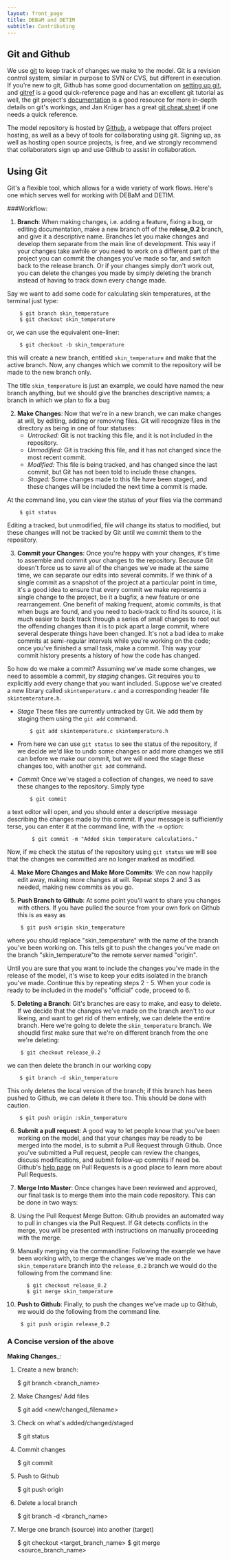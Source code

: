 ```yaml
---
layout: front_page 
title: DEBaM and DETIM
subtitle: Contributing
---
```


Git and Github
--------------
We use [git](git-scm.com) to keep track of changes we make to
the model. Git is a revision control system, similar in purpose 
to SVN or CVS, but different in execution. 
If you're new to git, Github has some good documentation on
[setting up git](https://help.github.com/articles/set-up-git),
and [gitref](http://gitref.org/) is a good quick-reference page and has an
excellent git tutorial as well,
the git project's [documentation](http://git-scm.com/documentation)
is a good resource for more in-depth details on git's workings,
and Jan Krüger has a great
[git cheat sheet](http://jan-krueger.net/development/git-cheat-sheet-take-two)
if one needs a quick reference.

The model repository is hosted by [Github](http://github.com),
a webpage that offers project hosting, as well as a bevy of tools
for collaborating using git. Signing up, as well as hosting
open source projects, is free, and we strongly recommend that collaborators
sign up and use Github to assist in collaboration.

Using Git
---------
Git's a flexible tool, which allows for a wide variety of
work flows.  Here's one which serves well for working with DEBaM
and DETIM.

###Workflow:

1. __Branch__:
  When making changes, i.e. adding a feature, fixing a bug,
  or editing documentation, make a new branch off of
  the **relese_0.2** branch, and give it a descriptive name.
  Branches let you make changes and develop them separate
  from the main line of development. This way if your changes take
  awhile or you need to work on a different part of the project
  you can commit the changes you've made so far, and switch
  back to the release branch. Or if your changes simply don't
  work out, you can delete the changes you made by simply deleting the
  branch instead of having to track down every change made.

  Say we want to add some code for calculating skin temperatures,
  at the terminal just type:

        $ git branch skin_temperature
        $ git checkout skin_temperature
  or, we can use the equivalent one-liner:

        $ git checkout -b skin_temperature
  this will create a new branch, entitled ```skin_temperature```
  and make that the active branch. Now, any changes which we commit to
  the repository will be made to the new branch only.

  The title ```skin_temperature``` is just an example, we could have
  named the new branch anything,  but we should give the branches
 descriptive names; a branch in which we plan to fix a bug

2. __Make Changes__:
  Now that we're in a new branch, we can make changes at will, by
  editing, adding or removing files.
  Git will recognize files in the directory as being in one of
  four statuses:
    - *Untracked:* Git is not tracking this file, and it is not
      included in the repository.
    - *Unmodified:* Git is tracking this file, and it has not
      changed since the most recent commit.
    - *Modified:* This file is being tracked, and has changed
      since the last commit, but Git has not been told to
      include these changes.
    - *Staged:* Some changes made to this file have been staged,
      and these changes will be included the next time a commit
      is made.
  
  At the command line, you can view the status of your files
  via the command

        $ git status 
  Editing a tracked, but unmodified, file will change its status
  to modified, but these changes will not be tracked by Git until we
  commit them to the repository. 

3. __Commit your Changes__:
  Once you're happy with your changes, it's time to assemble
  and commit your changes to the repository. Because Git doesn't
  force us to save all of the changes we've made at the same time,
  we can separate our edits into several commits. If we think 
  of a single commit as a snapshot of the project at a particular
  point in time, it's a good idea to ensure that every commit
  we make represents a single change to the project, be it a
  bugfix, a new feature or one rearrangement. One benefit
  of making frequent, atomic commits, is that when bugs are found,
  and you need to back-track to find its source, it is much easier
  to back track through a series of small changes to root out the
  offending changes than it is to pick apart a large commit, where
  several desperate things have been changed. It's not a bad idea
  to make commits at semi-regular intervals while you're working
  on the code; once you've finished a small task, make a commit.
  This way your commit history presents a history of how the code
  has changed.

  So how do we make a commit? Assuming we've made some changes,
  we need to assemble a commit, by *staging* changes. Git requires
  you to explicitly add every change that you want included. Suppose
  we've created a new library called ```skintemperature.c``` and
  a corresponding header file ```skintemterature.h```. 
  * *Stage* These files are currently untracked by Git. We add them
    by staging them using the ```git add``` command.

            $ git add skintemperature.c skintemperature.h
  * From here we can use ```git status``` to see the status of
    the repository, if we decide we'd like to undo some changes
    or add more changes we still can before we make our commit,
    but we will need the stage these changes too, with another
    ```git add``` command.
  * *Commit* Once we've staged a collection of changes,
  we need to save these changes to the repository.
  Simply type

            $ git commit
  a text editor will open, and you should enter a descriptive message
  describing the changes made by this commit.
  If your message is sufficiently terse, you can enter it at the
  command line, with the ```-m``` option:

            $ git commit -m "Added skin temperature calculations."
  Now, if we check the status of the repository using ```git status```
  we will see that the changes we committed are no longer marked
  as modified.

4. __Make More Changes and Make More Commits__:
  We can now happily edit away, making more changes at will. Repeat
  steps 2 and 3 as needed, making new commits as you go.
 
4. __Push Branch to Github__:
  At some point you'll want to share you changes with others. If you
  have pulled the source from your own fork on Github this is
  as easy as

        $ git push origin skin_temperature
  where you should replace "skin\_temperature" with the name of the
  branch you've been working on.
  This tells git to push the changes you've made on the branch 
  "skin\_temperature"to the remote server named "origin".

  Until you are sure that you want to include the changes you've made
  in the release of the model, it's wise to keep your edits isolated
  in the branch you've made. Continue this by repeating steps
  2 - 5. When your code is ready to be included in the model's
  "official" code, proceed to 6.

5. __Deleting a Branch__:
  Git's branches are easy to make, and easy to delete. If we decide that
  the changes we've made on the branch aren't to our likeing, and
  want to get rid of them entirely, we can delete the entire branch. 
  Here we're going to delete the ```skin_temperature``` branch.
  We shoudld first make sure that we're on different branch from the one
  we're deleting:
 
        $ git checkout release_0.2
  we can then delete the branch in our working copy

        $ git branch -d skin_temperature

  This only deletes the local version of the branch; if this branch has 
  been pushed to Github, we can delete it there too. This should be done
  with caution. 

        $ git push origin :skin_temperature


6. __Submit a pull request__:
  A good way to let people know that you've been working on the model,
  and that your changes may be ready to be merged into the model, is to
  submit a Pull Request through Github. Once you've submitted a Pull
  request, people can review the changes, discuss modifications, and
  submit follow-up commits if need be.  Github's
  [help page](https://help.github.com/articles/using-pull-requests)
  on Pull Requests is a good place to learn more about Pull Requests.
 
7. __Merge Into Master__:
  Once changes have been reviewed and approved, our final task is to
  merge them into the main code repository. This can be done in
  two ways:
  1. Using the Pull Request Merge Button: Github provides an automated
     way to pull in changes via the Pull Request. If Git detects conflicts
     in the merge, you will be presented with instructions on manually proceeding
     with the merge.

  2. Manually merging via the commandline:
     Following the example we have been working with, to merge
     the changes we've made on the ```skin_temperature```
     branch into the ```release_0.2``` branch we would do the following
     from the command line:

            $ git checkout release_0.2 
            $ git merge skin_temperature

8. __Push to Github__:
  Finally, to push the changes we've made up to Github, we would do the following
  from the command line.

        $ git push origin release_0.2

### A Concise version of the above

__Making Changes___:

  1. Create a new branch:

        $ git branch <branch_name>

  2. Make Changes/ Add files

        $ git add <new/changed_filename>
  3. Check on what's added/changed/staged

        $ git status
  4. Commit changes

        $ git commit
  5. Push to Github

        $ git push origin
  6. Delete a local branch

        $ git branch -d <branch_name>
  7. Merge one branch (source) into another (target)

        $ git checkout <target_branch_name>
        $ git merge <source_branch_name>
